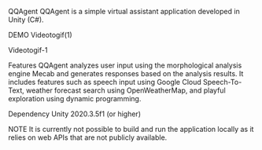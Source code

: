 QQAgent
QQAgent is a simple virtual assistant application developed in Unity (C#).

DEMO
Videotogif(1)

Videotogif-1

Features
QQAgent analyzes user input using the morphological analysis engine Mecab and generates responses based on the analysis results. It includes features such as speech input using Google Cloud Speech-To-Text, weather forecast search using OpenWeatherMap, and playful exploration using dynamic programming.

Dependency
Unity 2020.3.5f1 (or higher)

NOTE
It is currently not possible to build and run the application locally as it relies on web APIs that are not publicly available.
